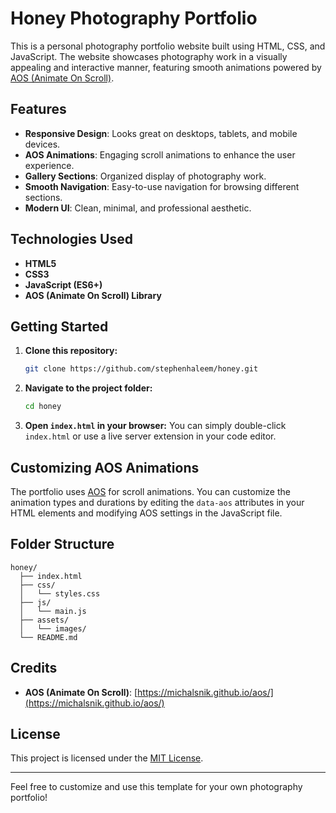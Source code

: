 # Honey Photography Portfolio

This is a personal photography portfolio website built using HTML, CSS, and JavaScript. The website showcases photography work in a visually appealing and interactive manner, featuring smooth animations powered by [AOS (Animate On Scroll)](https://michalsnik.github.io/aos/).

## Features

- **Responsive Design**: Looks great on desktops, tablets, and mobile devices.
- **AOS Animations**: Engaging scroll animations to enhance the user experience.
- **Gallery Sections**: Organized display of photography work.
- **Smooth Navigation**: Easy-to-use navigation for browsing different sections.
- **Modern UI**: Clean, minimal, and professional aesthetic.

## Technologies Used

- **HTML5**
- **CSS3**
- **JavaScript (ES6+)**
- **AOS (Animate On Scroll) Library**

## Getting Started

1. **Clone this repository:**
   ```bash
   git clone https://github.com/stephenhaleem/honey.git
   ```

2. **Navigate to the project folder:**
   ```bash
   cd honey
   ```

3. **Open `index.html` in your browser:**
   You can simply double-click `index.html` or use a live server extension in your code editor.

## Customizing AOS Animations

The portfolio uses [AOS](https://michalsnik.github.io/aos/) for scroll animations. You can customize the animation types and durations by editing the `data-aos` attributes in your HTML elements and modifying AOS settings in the JavaScript file.

## Folder Structure

```
honey/
  ├── index.html
  ├── css/
  │   └── styles.css
  ├── js/
  │   └── main.js
  ├── assets/
  │   └── images/
  └── README.md
```

## Credits

- **AOS (Animate On Scroll)**: [https://michalsnik.github.io/aos/](https://michalsnik.github.io/aos/)

## License

This project is licensed under the [MIT License](LICENSE).

---

Feel free to customize and use this template for your own photography portfolio!
